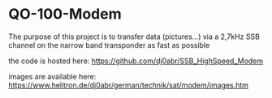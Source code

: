# QO-100-Modem
The purpose of this project is to transfer data (pictures...) via a 2,7kHz SSB channel on the narrow band transponder as fast as possible

the code is hosted here:
https://github.com/dj0abr/SSB_HighSpeed_Modem

images are available here:
https://www.helitron.de/dj0abr/german/technik/sat/modem/images.htm
